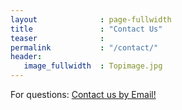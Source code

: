 ```yaml
---
layout              : page-fullwidth
title               : "Contact Us"
teaser              : 
permalink           : "/contact/"
header:
   image_fullwidth  : Topimage.jpg
---
```


<html>
  <body>
      <p>For questions:
        <a href="mailto:xup@xilinx.com?subject=PYNQ Website&body=Dear XUP Team">Contact us by Email!</a>
      </p>
  </body>
</html>
